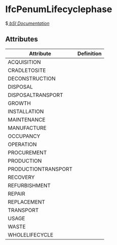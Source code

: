 IfcPenumLifecyclephase
======================
$[ _bSI
Documentation_](https://standards.buildingsmart.org/IFC/DEV/IFC4_2/FINAL/HTML/schema//pset/penum_lifecyclephase.htm)


Attributes
----------
| Attribute           | Definition   |
|---------------------|--------------|
| ACQUISITION         |              |
| CRADLETOSITE        |              |
| DECONSTRUCTION      |              |
| DISPOSAL            |              |
| DISPOSALTRANSPORT   |              |
| GROWTH              |              |
| INSTALLATION        |              |
| MAINTENANCE         |              |
| MANUFACTURE         |              |
| OCCUPANCY           |              |
| OPERATION           |              |
| PROCUREMENT         |              |
| PRODUCTION          |              |
| PRODUCTIONTRANSPORT |              |
| RECOVERY            |              |
| REFURBISHMENT       |              |
| REPAIR              |              |
| REPLACEMENT         |              |
| TRANSPORT           |              |
| USAGE               |              |
| WASTE               |              |
| WHOLELIFECYCLE      |              |
